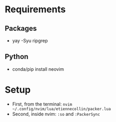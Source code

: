 # Requirements
## Packages
- yay -Syu ripgrep
## Python
- conda/pip install neovim

# Setup
- First, from the terminal: `nvim ~/.config/nvim/lua/etiennecollin/packer.lua`
- Second, inside nvim: `:so` and `:PackerSync`
